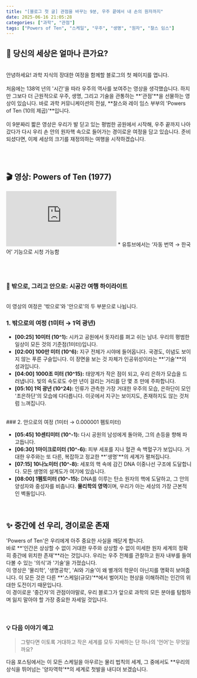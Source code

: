 ```yaml
---
title: "[블로그 첫 글] 관점을 바꾸는 9분, 우주 끝에서 내 손의 원자까지"
date: 2025-06-16 21:05:28
categories: ["과학", "관점"]
tags: ["Powers of Ten", "스케일", "우주", "생명", "원자", "찰스 임스"]
---
```


## 🚀 당신의 세상은 얼마나 큰가요?
<br>
안녕하세요! 과학 지식의 장대한 여정을 함께할 블로그의 첫 페이지를 엽니다.
<br><br>
처음에는 138억 년의 '시간'을 따라 우주의 역사를 보여주는 영상을 생각했습니다. 하지만 그보다 더 근원적으로 우주, 생명, 그리고 기술을 관통하는 **'관점'**을 선물하는 영상이 있습니다. 바로 과학 커뮤니케이션의 전설, **찰스와 레이 임스 부부의 'Powers of Ten (10의 제곱)'**입니다.
<br><br>
이 9분짜리 짧은 영상은 우리가 발 딛고 있는 평범한 공원에서 시작해, 우주 끝까지 나아갔다가 다시 우리 손 안의 원자핵 속으로 들어가는 경이로운 여정을 담고 있습니다. 준비되셨다면, 이제 세상의 크기를 재정의하는 여행을 시작하겠습니다.

<br><br>

## 🎬 영상: Powers of Ten (1977)


<iframe class="w-full aspect-video" src="https://www.youtube.com/embed/0fKBhvDjuy0" title="Powers of Ten (1977)" frameborder="0" allow="accelerometer; autoplay; clipboard-write; encrypted-media; gyroscope; picture-in-picture; web-share" allowfullscreen></iframe>
* 유튜브에서는 ‘자동 번역 → 한국어’ 기능으로 시청 가능함

<br><br>

### 📌 밖으로, 그리고 안으로: 시공간 여행 하이라이트
<br>
이 영상의 여정은 '밖으로'와 '안으로'의 두 부분으로 나뉩니다.

### 1. 밖으로의 여정 (1미터 → 1억 광년)

* **[00:25] 10미터 (10^1):** 시카고 공원에서 돗자리를 펴고 쉬는 남녀. 우리의 평범한 일상이 모든 것의 기준점(1미터)입니다.
* **[02:00] 100만 미터 (10^6):** 지구 전체가 시야에 들어옵니다. 국경도, 이념도 보이지 않는 푸른 구슬입니다. 이 장면을 보는 것 자체가 인공위성이라는 **'기술'**의 성과입니다.
* **[04:00] 1000조 미터 (10^15):** 태양계가 작은 점이 되고, 우리 은하가 모습을 드러냅니다. 빛의 속도로도 수만 년이 걸리는 거리를 단 몇 초 만에 주파합니다.
* **[05:10] 1억 광년 (10^24):** 인류가 관측한 가장 거대한 우주의 모습, 은하단이 모인 '초은하단'의 모습에 다다릅니다. 이곳에서 지구는 보이지도, 존재하지도 않는 것처럼 느껴집니다.
<br>
### 2. 안으로의 여정 (1미터 → 0.000001 펨토미터)

* **[05:45] 10센티미터 (10^-1):** 다시 공원의 남성에게 돌아와, 그의 손등을 향해 파고듭니다.
* **[06:30] 1마이크로미터 (10^-6):** 피부 세포를 지나 혈관 속 백혈구가 보입니다. 거대한 우주와는 또 다른, 복잡하고 정교한 **'생명'**의 세계가 펼쳐집니다.
* **[07:15] 10나노미터 (10^-8):** 세포의 핵 속에 감긴 DNA 이중나선 구조에 도달합니다. 모든 생명의 설계도가 여기에 있습니다.
* **[08:00] 1펨토미터 (10^-15):** DNA를 이루는 탄소 원자의 핵에 도달하고, 그 안의 양성자와 중성자를 비춥니다. **물리학의 영역**이며, 우리가 아는 세상의 가장 근본적인 벽돌입니다.

<br>

## ✨ 중간에 선 우리, 경이로운 존재

'Powers of Ten'은 우리에게 아주 중요한 사실을 깨닫게 합니다.
<br>
바로 **'인간은 상상할 수 없이 거대한 우주와 상상할 수 없이 미세한 원자 세계의 정확히 중간에 위치한 존재'**라는 것입니다. 우리는 우주 전체를 관찰하고 원자 내부를 들여다볼 수 있는 '의식'과 '기술'을 가졌습니다.
<br>
이 영상은 '물리학', '생명공학', 'AI와 기술'이 왜 별개의 학문이 아닌지를 명확히 보여줍니다. 이 모든 것은 다른 **'스케일(규모)'**에서 벌어지는 현상을 이해하려는 인간의 위대한 도전이기 때문입니다.
<br>
이 경이로운 '중간자'의 관점이야말로, 우리 블로그가 앞으로 과학의 모든 분야를 탐험하며 잃지 말아야 할 가장 중요한 자세일 것입니다.

<br>

### 💡 다음 이야기 예고

> 그렇다면 이토록 거대하고 작은 세계를 모두 지배하는 단 하나의 '언어'는 무엇일까요?

다음 포스팅에서는 이 모든 스케일을 아우르는 물리 법칙의 세계, 그 중에서도 **우리의 상식을 뛰어넘는 '양자역학'**의 세계로 첫발을 내디뎌 보겠습니다. 